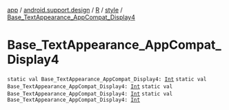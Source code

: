 [app](../../../index.md) / [android.support.design](../../index.md) / [R](../index.md) / [style](index.md) / [Base_TextAppearance_AppCompat_Display4](.)

# Base_TextAppearance_AppCompat_Display4

`static val Base_TextAppearance_AppCompat_Display4: `[`Int`](https://kotlinlang.org/api/latest/jvm/stdlib/kotlin/-int/index.html)
`static val Base_TextAppearance_AppCompat_Display4: `[`Int`](https://kotlinlang.org/api/latest/jvm/stdlib/kotlin/-int/index.html)
`static val Base_TextAppearance_AppCompat_Display4: `[`Int`](https://kotlinlang.org/api/latest/jvm/stdlib/kotlin/-int/index.html)
`static val Base_TextAppearance_AppCompat_Display4: `[`Int`](https://kotlinlang.org/api/latest/jvm/stdlib/kotlin/-int/index.html)